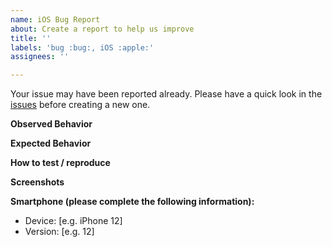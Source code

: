```yaml
---
name: iOS Bug Report
about: Create a report to help us improve
title: ''
labels: 'bug :bug:, iOS :apple:'
assignees: ''

---
```


Your issue may have been reported already. Please have a quick look in the
[issues](https://github.com/hopeman15/games-on-the-go/issues) before creating a new
one.

**Observed Behavior**

<!-- Add a description of what you observed -->

**Expected Behavior**

<!-- Add a description of the expected behavior -->

**How to test / reproduce**

<!-- Put clear instructions on how to test. -->

**Screenshots**
<!-- If applicable, add screenshots to help explain your problem.  -->

**Smartphone (please complete the following information):**
- Device: [e.g. iPhone 12]
- Version: [e.g. 12]
